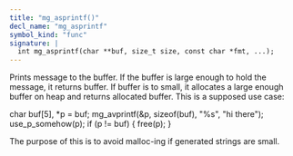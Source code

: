 ```yaml
---
title: "mg_asprintf()"
decl_name: "mg_asprintf"
symbol_kind: "func"
signature: |
  int mg_asprintf(char **buf, size_t size, const char *fmt, ...);
---
```


Prints message to the buffer. If the buffer is large enough to hold the
message, it returns buffer. If buffer is to small, it allocates a large
enough buffer on heap and returns allocated buffer.
This is a supposed use case:

   char buf[5], *p = buf;
   mg_avprintf(&p, sizeof(buf), "%s", "hi there");
   use_p_somehow(p);
   if (p != buf) {
     free(p);
   }

The purpose of this is to avoid malloc-ing if generated strings are small. 

